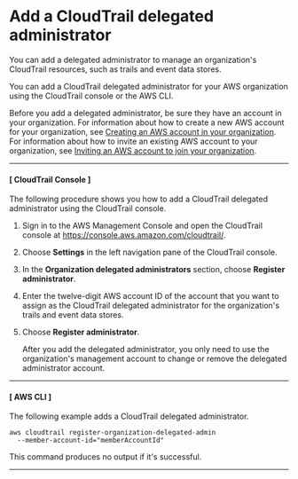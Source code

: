 # Add a CloudTrail delegated administrator<a name="cloudtrail-add-delegated-administrator"></a>

You can add a delegated administrator to manage an organization's CloudTrail resources, such as trails and event data stores\.

You can add a CloudTrail delegated administrator for your AWS organization using the CloudTrail console or the AWS CLI\.

Before you add a delegated administrator, be sure they have an account in your organization\. For information about how to create a new AWS account for your organization, see [Creating an AWS account in your organization](https://docs.aws.amazon.com/organizations/latest/userguide/orgs_manage_accounts_create.html)\. For information about how to invite an existing AWS account to your organization, see [Inviting an AWS account to join your organization](https://docs.aws.amazon.com/organizations/latest/userguide/orgs_manage_accounts_invites.html)\.

------
#### [ CloudTrail Console ]

The following procedure shows you how to add a CloudTrail delegated administrator using the CloudTrail console\.

1. Sign in to the AWS Management Console and open the CloudTrail console at [https://console\.aws\.amazon\.com/cloudtrail/](https://console.aws.amazon.com/cloudtrail/)\.

1. Choose **Settings** in the left navigation pane of the CloudTrail console\.

1. In the **Organization delegated administrators** section, choose **Register administrator**\.

1. Enter the twelve\-digit AWS account ID of the account that you want to assign as the CloudTrail delegated administrator for the organization's trails and event data stores\.

1. Choose **Register administrator**\.

   After you add the delegated administrator, you only need to use the organization's management account to change or remove the delegated administrator account\.

------
#### [ AWS CLI ]

The following example adds a CloudTrail delegated administrator\.

```
aws cloudtrail register-organization-delegated-admin
  --member-account-id="memberAccountId"
```

This command produces no output if it's successful\.

------